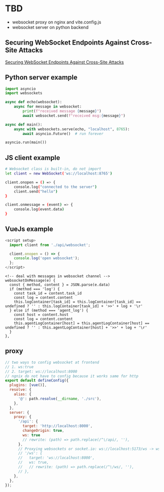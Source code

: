 # TBD
- websocket proxy on nginx and vite.config.js
- websocket server on python backend

## Securing WebSocket Endpoints Against Cross-Site Attacks
[Securing WebSocket Endpoints Against Cross-Site Attacks](https://dev.solita.fi/2018/11/07/securing-websocket-endpoints.html)

## Python server example
```python
import asyncio
import websockets

async def echo(websocket):
    async for message in websocket:
        print(f"received message {message}")
        await websocket.send(f"received msg:{message}")

async def main():
    async with websockets.serve(echo, "localhost", 8765):
        await asyncio.Future()  # run forever

asyncio.run(main())
```

## JS client example
```sh
# Websocket class is built-in, do not import 
let client = new WebSocket('ws://localhost:8765')

client.onopen = () => {
    console.log("connected to the server")
    client.send("hello")
}

client.onmessage = (event) => {
    console.log(event.data)
}
```

## VueJs example
```javascript
<script setup>
  import client from './api/websocket';

  client.onopen = () => {
    console.log('open websocket');
  };
</script>
```

```vue
<!-- deal with messages in websocket channel -->
websocketOnMessage(e) {
  const { method, content } = JSON.parse(e.data)
  if (method === 'log') {
    const task_id = content.task_id
    const log = content.content
    this.logContainer[task_id] = this.logContainer[task_id] == undefined ? '' : this.logContainer[task_id] + '>>' + log + '\r'
  } else if (method === 'agent_log') {
    const host = content.host
    const log = content.content
    this.agentLogContainer[host] = this.agentLogContainer[host] == undefined ? '' : this.agentLogContainer[host] + '>>' + log + '\r'
  }
},
```

## proxy
```javascript
// two ways to config websocket at frontend
// 1. ws:true
// 2. target: ws://localhost:8000
// ngnix do not have to config because it works same for http
export default defineConfig({
  plugins: [vue()],
  resolve: {
    alias: {
      '@': path.resolve(__dirname, './src'),
    },
  },
  server: {
    proxy: {
      '/api': {
        target: 'http://localhost:8000',
        changeOrigin: true,
        ws: true
        // rewrite: (path) => path.replace(/^\/api/, ''),
      },
      // Proxying websockets or socket.io: ws://localhost:5173/ws -> ws://localhost:8000/ws
      // '/ws': {
      //   target: 'ws://localhost:8000',
      //   ws: true,
      //   // rewrite: (path) => path.replace(/^\/ws/, ''),
      // },
    },
  },
});
```